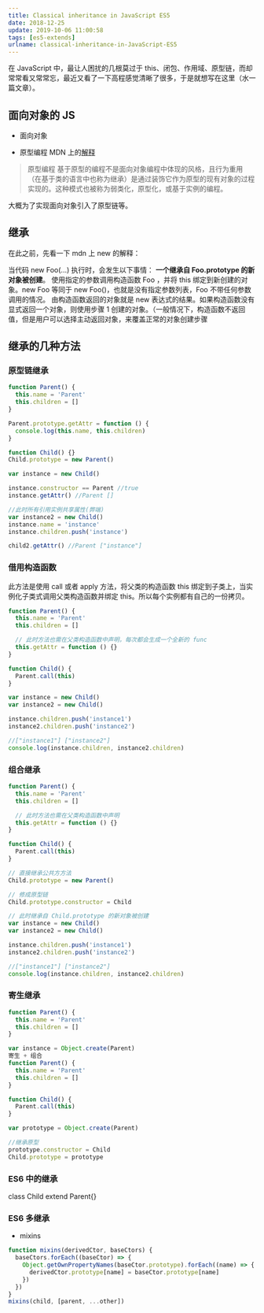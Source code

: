 ```yaml
---
title: Classical inheritance in JavaScript ES5
date: 2018-12-25
update: 2019-10-06 11:00:58
tags: [es5-extends]
urlname: classical-inheritance-in-JavaScript-ES5
---
```


在 JavaScript 中，最让人困扰的几根莫过于 this、闭包、作用域、原型链，而却常常看又常常忘，最近又看了一下高程感觉清晰了很多，于是就想写在这里（水一篇文章）。

<!--more-->

## 面向对象的 JS

- 面向对象

- 原型编程
  MDN 上的[解释](https://developer.mozilla.org/zh-CN/docs/Web/JavaScript/Introduction_to_Object-Oriented_JavaScript#%E5%8E%9F%E5%9E%8B%E7%BC%96%E7%A8%8B)

> 原型编程
> 基于原型的编程不是面向对象编程中体现的风格，且行为重用（在基于类的语言中也称为继承）是通过装饰它作为原型的现有对象的过程实现的。这种模式也被称为弱类化，原型化，或基于实例的编程。

大概为了实现面向对象引入了原型链等。

## 继承

在此之前，先看一下 mdn 上 new 的解释：

当代码 new Foo(...) 执行时，会发生以下事情：
**一个继承自 Foo.prototype 的新对象被创建**。
使用指定的参数调用构造函数 Foo ，并将 this 绑定到新创建的对象。new Foo 等同于 new Foo()，也就是没有指定参数列表，Foo 不带任何参数调用的情况。
由构造函数返回的对象就是 new 表达式的结果。如果构造函数没有显式返回一个对象，则使用步骤 1 创建的对象。（一般情况下，构造函数不返回值，但是用户可以选择主动返回对象，来覆盖正常的对象创建步骤

## 继承的几种方法

### 原型链继承

```javascript
function Parent() {
  this.name = 'Parent'
  this.children = []
}

Parent.prototype.getAttr = function () {
  console.log(this.name, this.children)
}

function Child() {}
Child.prototype = new Parent()

var instance = new Child()

instance.constructor == Parent //true
instance.getAttr() //Parent []

//此时所有引用实例共享属性(弊端)
var instance2 = new Child()
instance.name = 'instance'
instance.children.push('instance')

child2.getAttr() //Parent ["instance"]
```

### 借用构造函数

此方法是使用 call 或者 apply 方法，将父类的构造函数 this 绑定到子类上，当实例化子类式调用父类构造函数并绑定 this。所以每个实例都有自己的一份拷贝。

```javascript
function Parent() {
  this.name = 'Parent'
  this.children = []

  // 此时方法也需在父类构造函数中声明，每次都会生成一个全新的 func
  this.getAttr = function () {}
}

function Child() {
  Parent.call(this)
}

var instance = new Child()
var instance2 = new Child()

instance.children.push('instance1')
instance2.children.push('instance2')

//["instance1"] ["instance2"]
console.log(instance.children, instance2.children)
```

### 组合继承

```javascript
function Parent() {
  this.name = 'Parent'
  this.children = []

  // 此时方法也需在父类构造函数中声明
  this.getAttr = function () {}
}

function Child() {
  Parent.call(this)
}

// 直接继承公共方方法
Child.prototype = new Parent()

// 修成原型链
Child.prototype.constructor = Child

// 此时继承自 Child.prototype 的新对象被创建
var instance = new Child()
var instance2 = new Child()

instance.children.push('instance1')
instance2.children.push('instance2')

//["instance1"] ["instance2"]
console.log(instance.children, instance2.children)
```

### 寄生继承

```javascript
function Parent() {
  this.name = 'Parent'
  this.children = []
}

var instance = Object.create(Parent)
寄生 + 组合
function Parent() {
  this.name = 'Parent'
  this.children = []
}

function Child() {
  Parent.call(this)
}

var prototype = Object.create(Parent)

//继承原型
prototype.constructor = Child
Child.prototype = prototype
```

### ES6 中的继承

class Child extend Parent{}

### ES6 多继承

- mixins

```javascript
function mixins(derivedCtor, baseCtors) {
  baseCtors.forEach((baseCtor) => {
    Object.getOwnPropertyNames(baseCtor.prototype).forEach((name) => {
      derivedCtor.prototype[name] = baseCtor.prototype[name]
    })
  })
}
mixins(child, [parent, ...other])
```
